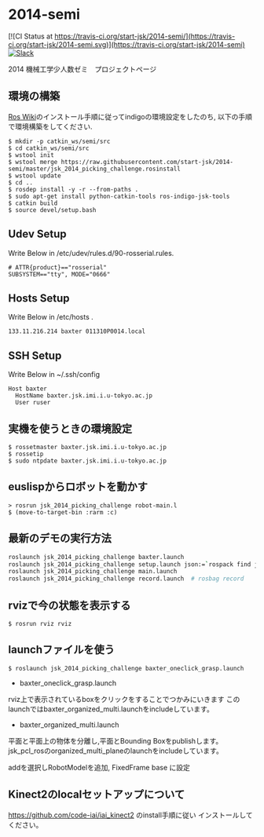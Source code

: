 2014-semi
=========

[![CI Status at https://travis-ci.org/start-jsk/2014-semi/](https://travis-ci.org/start-jsk/2014-semi.svg)](https://travis-ci.org/start-jsk/2014-semi)
[![Slack](https://img.shields.io/badge/slack-jsk--seminar--2014-blue.svg)](https://jsk-seminar-2014.slack.com)

2014 機械工学少人数ゼミ　プロジェクトページ

環境の構築
----------
[Ros Wiki](http://wiki.ros.org/indigo/Installation/Ubuntu)のインストール手順に従ってindigoの環境設定をしたのち,
以下の手順で環境構築をしてください.
```
$ mkdir -p catkin_ws/semi/src
$ cd catkin_ws/semi/src
$ wstool init
$ wstool merge https://raw.githubusercontent.com/start-jsk/2014-semi/master/jsk_2014_picking_challenge.rosinstall
$ wstool update
$ cd ..
$ rosdep install -y -r --from-paths .
$ sudo apt-get install python-catkin-tools ros-indigo-jsk-tools
$ catkin build
$ source devel/setup.bash
```

Udev Setup
----------

Write Below in /etc/udev/rules.d/90-rosserial.rules.
```
# ATTR{product}=="rosserial"
SUBSYSTEM=="tty", MODE="0666"
```

Hosts Setup
-----------
Write Below in /etc/hosts .
```
133.11.216.214 baxter 011310P0014.local
```

SSH Setup
---------
Write Below in ~/.ssh/config
```
Host baxter
  HostName baxter.jsk.imi.i.u-tokyo.ac.jp
  User ruser
```


実機を使うときの環境設定
-----------------------
```
$ rossetmaster baxter.jsk.imi.i.u-tokyo.ac.jp
$ rossetip
$ sudo ntpdate baxter.jsk.imi.i.u-tokyo.ac.jp
```

euslispからロボットを動かす
--------------------------
```
> rosrun jsk_2014_picking_challenge robot-main.l
$ (move-to-target-bin :rarm :c)
```

最新のデモの実行方法
-----------------------

```sh
roslaunch jsk_2014_picking_challenge baxter.launch
roslaunch jsk_2014_picking_challenge setup.launch json:=`rospack find jsk_2014_picking_challenge`/data/apc-a.json
roslaunch jsk_2014_picking_challenge main.launch
roslaunch jsk_2014_picking_challenge record.launch  # rosbag record
```


rvizで今の状態を表示する
------------------------

```
$ rosrun rviz rviz
```

launchファイルを使う
-----------------------

```
$ roslaunch jsk_2014_picking_challenge baxter_oneclick_grasp.launch
```

* baxter_oneclick_grasp.launch

rviz上で表示されているboxをクリックをすることでつかみにいきます
このlaunchではbaxter_organized_multi.launchをincludeしています。

* baxter_organized_multi.launch

平面と平面上の物体を分離し,平面とBounding Boxをpublishします。
jsk_pcl_rosのorganized_multi_planeのlaunchをincludeしています。


addを選択しRobotModelを追加, FixedFrame base に設定

Kinect2のlocalセットアップについて
----------------------------------
https://github.com/code-iai/iai_kinect2 のinstall手順に従い
インストールしてください。
